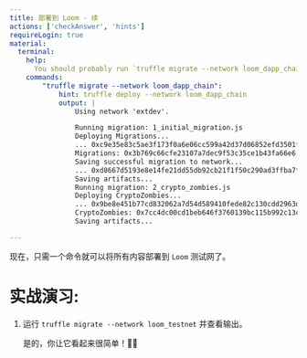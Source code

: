 ```yaml
---
title: 部署到 Loom - 续
actions: ['checkAnswer', 'hints']
requireLogin: true
material:
  terminal:
    help:
      You should probably run `truffle migrate --network loom_dapp_chain`.
    commands:
        "truffle migrate --network loom_dapp_chain":
            hint: truffle deploy --network loom_dapp_chain
            output: |
                Using network 'extdev'.

                Running migration: 1_initial_migration.js
                Deploying Migrations...
                ... 0xc9e35e83c5ae3f173f0a6e06cc599a42d37d06852efd3501fddf14d8d9fe1e14
                Migrations: 0x3b769c66cfe23107a7dec9f53c35ce1b43fa66e6
                Saving successful migration to network...
                ... 0xd8667d5193e8e14fe21dd55db92cb21f1f50c290ad3ffba7fdf2415b6f438b7b
                Saving artifacts...
                Running migration: 2_crypto_zombies.js
                Deploying CryptoZombies...
                ... 0x9be8e451b77cd832062a7d54d589410fede82c130cdd2963d6d433ca5e3c2748
                CryptoZombies: 0x7cc4dc00cd1beb646f3760139bc115b992c13c28
                Saving artifacts...

---
```


现在，只需一个命令就可以将所有内容部署到 `Loom` 测试网了。

# 实战演习:

1. 运行 `truffle migrate --network loom_testnet` 并查看输出。
   
   是的，你让它看起来很简单！💪🏻
